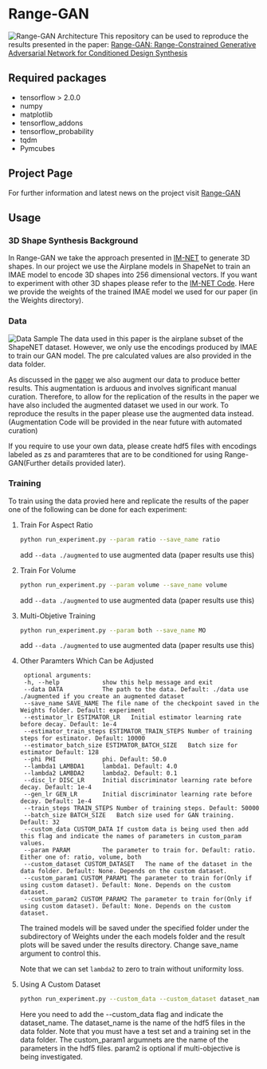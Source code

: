 # Range-GAN
![Range-GAN Architecture](https://github.com/ahnobari/Range-GAN/blob/main/Images/Range-GAN.png?raw=true)
This repository can be used to reproduce the results presented in the paper: [Range-GAN: Range-Constrained Generative Adversarial Network for Conditioned Design Synthesis](https://arxiv.org/abs/2103.06230)

## Required packages

- tensorflow > 2.0.0
- numpy
- matplotlib
- tensorflow_addons
- tensorflow_probability
- tqdm
- Pymcubes

## Project Page
For further information and latest news on the project visit [Range-GAN](https://decode.mit.edu/projects/rangegan/)

## Usage

### 3D Shape Synthesis Background
In Range-GAN we take the approach presented in [IM-NET](https://arxiv.org/abs/1812.02822) to generate 3D shapes. In our project we use the Airplane models in ShapeNet to train an IMAE model to encode 3D shapes into 256 dimensional vectors. If you want to experiment with other 3D shapes please refer to the [IM-NET Code](https://github.com/czq142857/IM-NET). Here we provide the weights of the trained IMAE model we used for our paper (in the Weights directory).

### Data
![Data Sample](https://github.com/ahnobari/Range-GAN/blob/main/Images/data.png?raw=true)
The data used in this paper is the airplane subset of the ShapeNET dataset. However, we only use the encodings produced by IMAE to train our GAN model. The pre calculated values are also provided in the data folder.

As discussed in the [paper](https://arxiv.org/abs/1812.02822) we also augment our data to produce better results. This augmentation is arduous and involves significant manual curation. Therefore, to allow for the replication of the results in the paper we have also included the augmented dataset we used in our work. To reproduce the results in the paper please use the augmented data instead. (Augmentation Code will be provided in the near future with automated curation)

If you require to use your own data, please create hdf5 files with encodings labeled as zs and paramteres that are to be conditioned for using Range-GAN(Further details provided later).

### Training
To train using the data provied here and replicate the results of the paper one of the following can be done for each experiment:

1. Train For Aspect Ratio
   ```bash
   python run_experiment.py --param ratio --save_name ratio
   ```
   add ```--data ./augmented``` to use augmented data (paper results use this)
2. Train For Volume
   ```bash
   python run_experiment.py --param volume --save_name volume
   ```
   add ```--data ./augmented``` to use augmented data (paper results use this)
3. Multi-Objetive Training
   ```bash
   python run_experiment.py --param both --save_name MO
   ```
   add ```--data ./augmented``` to use augmented data (paper results use this)
4. Other Paramters Which Can be Adjusted
   

   ```
    optional arguments:
    -h, --help            show this help message and exit
    --data DATA           The path to the data. Default: ./data use ./augmented if you create an augmented dataset
    --save_name SAVE_NAME The file name of the checkpoint saved in the Weights folder. Default: experiment
    --estimator_lr ESTIMATOR_LR   Initial estimator learning rate before decay. Default: 1e-4
    --estimator_train_steps ESTIMATOR_TRAIN_STEPS Number of training steps for estimator. Default: 10000
    --estimator_batch_size ESTIMATOR_BATCH_SIZE   Batch size for estimator Default: 128
    --phi PHI             phi. Default: 50.0
    --lambda1 LAMBDA1     lambda1. Default: 4.0
    --lambda2 LAMBDA2     lambda2. Default: 0.1
    --disc_lr DISC_LR     Initial discriminator learning rate before decay. Default: 1e-4
    --gen_lr GEN_LR       Initial discriminator learning rate before decay. Default: 1e-4
    --train_steps TRAIN_STEPS Number of training steps. Default: 50000
    --batch_size BATCH_SIZE   Batch size used for GAN training. Default: 32
    --custom_data CUSTOM_DATA If custom data is being used then add this flag and indicate the names of parameters in custom_param values.
    --param PARAM         The parameter to train for. Default: ratio. Either one of: ratio, volume, both
    --custom_dataset CUSTOM_DATASET   The name of the dataset in the data folder. Default: None. Depends on the custom dataset.
    --custom_param1 CUSTOM_PARAM1 The parameter to train for(Only if using custom dataset). Default: None. Depends on the custom dataset.
    --custom_param2 CUSTOM_PARAM2 The parameter to train for(Only if using custom dataset). Default: None. Depends on the custom dataset.
   ```

   The trained models will be saved under the specified folder under the subdirectory of Weights under the each models folder and the result plots will be saved under the results directory. Change save_name argument to control this.
   
   Note that we can set ```lambda2``` to zero to train without uniformity loss.

4. Using A Custom Dataset
   ```bash
   python run_experiment.py --custom_data --custom_dataset dataset_name --custom_param1 param1 --custom_param2 param2
   ```
   Here you need to add the --custom_data flag and indicate the dataset_name. The dataset_name is the name of the hdf5 files in the data folder. Note that you must have a test set and a training set in the data folder. The custom_param1 argumnets are the name of the parameters in the hdf5 files. param2 is optional if multi-objective is being investigated.